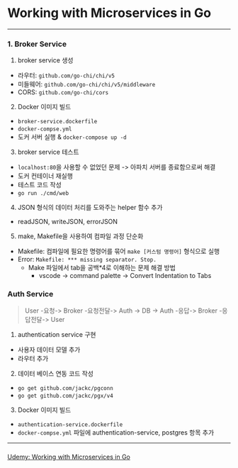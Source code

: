 # Working with Microservices in Go

---

### 1. Broker Service

1. broker service 생성

- 라우터: `github.com/go-chi/chi/v5`
- 미들웨어: `github.com/go-chi/chi/v5/middleware`
- CORS: `github.com/go-chi/cors`
  <br>

2. Docker 이미지 빌드

- `broker-service.dockerfile`
- `docker-compse.yml`
- 도커 서버 실행 & `docker-compose up -d`

3. broker service 테스트

- `localhost:80`을 사용할 수 없었던 문제 -> 아파치 서버를 종료함으로써 해결
- 도커 컨테이너 재실행
- 테스트 코드 작성
- `go run ./cmd/web`

4. JSON 형식의 데이터 처리를 도와주는 helper 함수 추가

- readJSON, writeJSON, errorJSON

5. make, Makefile을 사용하여 컴파일 과정 단순화

- Makefile: 컴파일에 필요한 명령어를 묶어 `make [커스텀 명령어]` 형식으로 실행
- Error: `Makefile: *** missing separator. Stop.`
  - Make 파일에서 tab을 공백\*4로 이해하는 문제 해결 방법
    - vscode -> command palette -> Convert Indentation to Tabs

### Auth Service

> User -요청-> Broker -요청전달-> Auth -> DB -> Auth -응답-> Broker -응답전달-> User

1. authentication service 구현

- 사용자 데이터 모델 추가
- 라우터 추가

2. 데이터 베이스 연동 코드 작성

- `go get github.com/jackc/pgconn`
- `go get github.com/jackc/pgx/v4`

3. Docker 이미지 빌드

- `authentication-service.dockerfile`
- `docker-compse.yml` 파일에 authentication-service, postgres 항목 추가

---

### <Reference>

[Udemy: Working with Microservices in Go](https://www.udemy.com/course/working-with-microservices-in-go/)

